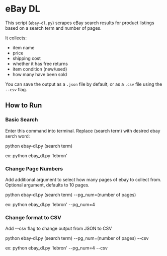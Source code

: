 # eBay DL

This script (`ebay-dl.py`) scrapes eBay search results for product listings based on a search term and number of pages.

It collects:
- item name
- price
- shipping cost
- whether it has free returns
- item condition (new/used)
- how many have been sold

You can save the output as a `.json` file by default, or as a `.csv` file using the `--csv` flag.

## How to Run

### Basic Search
Enter this command into terminal. Replace (search term) with desired ebay serch word:

python ebay-dl.py (search term) 

ex: python ebay_dl.py 'lebron'

### Change Page Numbers
Add additional argument to select how many pages of ebay to collect from. Optional argument, defaults to 10 pages.

python ebay-dl.py (search term) --pg_num=(number of pages)

ex: python ebay_dl.py 'lebron' --pg_num=4

### Change format to CSV
Add --csv flag to change output from JSON to CSV

python ebay-dl.py (search term) --pg_num=(number of pages) --csv

ex: python ebay_dl.py 'lebron'  --pg_num=4 --csv